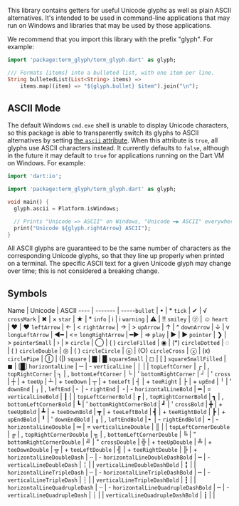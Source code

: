 This library contains getters for useful Unicode glyphs as well as plain ASCII
alternatives. It's intended to be used in command-line applications that may run
on Windows and libraries that may be used by those applications.

We recommend that you import this library with the prefix "glyph". For example:

```dart
import 'package:term_glyph/term_glyph.dart' as glyph;

/// Formats [items] into a bulleted list, with one item per line.
String bulletedList(List<String> items) =>
    items.map((item) => "${glyph.bullet} $item").join("\n");
```

## ASCII Mode

The default Windows `cmd.exe` shell is unable to display Unicode characters, so
this package is able to transparently switch its glyphs to ASCII alternatives by
setting [the `ascii` attribute][ascii]. When this attribute is `true`, all
glyphs use ASCII characters instead. It currently defaults to `false`, although
in the future it may default to `true` for applications running on the Dart VM
on Windows. For example:

[ascii]: https://www.dartdocs.org/documentation/term_glyph/latest/term_glyph/ascii.html

```dart
import 'dart:io';

import 'package:term_glyph/term_glyph.dart' as glyph;

void main() {
  glyph.ascii = Platform.isWindows;

  // Prints "Unicode => ASCII" on Windows, "Unicode ━▶ ASCII" everywhere else.
  print("Unicode ${glyph.rightArrow} ASCII");
}
```

All ASCII glyphs are guaranteed to be the same number of characters as the
corresponding Unicode glyphs, so that they line up properly when printed on a
terminal. The specific ASCII text for a given Unicode glyph may change over
time; this is not considered a breaking change.

## Symbols

<!-- DO NOT MODIFY BY HAND. USE tool/generate.dart. -->

Name | Unicode | ASCII
---- | ------- | -----`bullet` | • | *
`tick` | ✔ | √
`crossMark` | ✖ | ×
`star` | ★ | *
`info` | ℹ | i
`warning` | ⚠ | !!
`smiley` | ㋡ | ☺
`heart` | ♥ | ♥
`leftArrow` | ← | <
`rightArrow` | → | >
`upArrow` | ↑ | ^
`downArrow` | ↓ | v
`longLeftArrow` | ◀━ | <=
`longRightArrow` | ━▶ | =>
`play` | ▶ | ►
`pointer` | ❯ | >
`pointerSmall` | › | »
`circle` | ◯ | ( )
`circleFilled` | ◉ | (*)
`circleDotted` | ◌ | ( )
`circleDouble` | ◎ | ( )
`circleCircle` | ⓞ | (○)
`circleCross` | ⓧ | (x)
`circlePipe` | Ⓘ | (|)
`square` | ▇ | █
`squareSmall` | ◻ | [ ]
`squareSmallFilled` | ◼ | [█]
`horizontalLine` | ─ | -
`verticalLine` | │ | |
`topLeftCorner` | ┌ | ,
`topRightCorner` | ┐ | ,
`bottomLeftCorner` | └ | '
`bottomRightCorner` | ┘ | '
`cross` | ┼ | +
`teeUp` | ┴ | +
`teeDown` | ┬ | +
`teeLeft` | ┤ | +
`teeRight` | ├ | +
`upEnd` | ╵ | '
`downEnd` | ╷ | ,
`leftEnd` | ╴ | -
`rightEnd` | ╶ | -
`horizontalLineBold` | ━ | =
`verticalLineBold` | ┃ | |
`topLeftCornerBold` | ┏ | ,
`topRightCornerBold` | ┓ | ,
`bottomLeftCornerBold` | ┗ | '
`bottomRightCornerBold` | ┛ | '
`crossBold` | ╋ | +
`teeUpBold` | ┻ | +
`teeDownBold` | ┳ | +
`teeLeftBold` | ┫ | +
`teeRightBold` | ┣ | +
`upEndBold` | ╹ | '
`downEndBold` | ╻ | ,
`leftEndBold` | ╸ | -
`rightEndBold` | ╺ | -
`horizontalLineDouble` | ═ | =
`verticalLineDouble` | ║ | |
`topLeftCornerDouble` | ╔ | ,
`topRightCornerDouble` | ╗ | ,
`bottomLeftCornerDouble` | ╚ | "
`bottomRightCornerDouble` | ╝ | "
`crossDouble` | ╬ | +
`teeUpDouble` | ╩ | +
`teeDownDouble` | ╦ | +
`teeLeftDouble` | ╣ | +
`teeRightDouble` | ╠ | +
`horizontalLineDoubleDash` | ╌ | -
`horizontalLineDoubleDashBold` | ╍ | -
`verticalLineDoubleDash` | ╎ | |
`verticalLineDoubleDashBold` | ╏ | |
`horizontalLineTripleDash` | ┄ | -
`horizontalLineTripleDashBold` | ┅ | -
`verticalLineTripleDash` | ┆ | |
`verticalLineTripleDashBold` | ┇ | |
`horizontalLineQuadrupleDash` | ┈ | -
`horizontalLineQuadrupleDashBold` | ┉ | -
`verticalLineQuadrupleDash` | ┊ | |
`verticalLineQuadrupleDashBold` | ┋ | |

<!-- END AUTO GENERATED. -->

